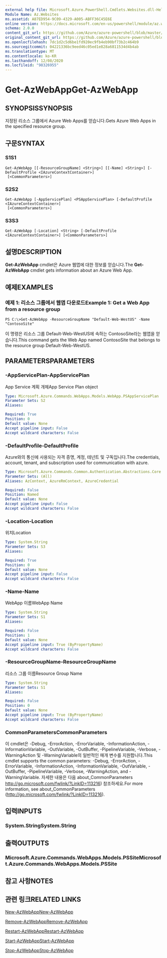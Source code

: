 ```yaml
---
external help file: Microsoft.Azure.PowerShell.Cmdlets.Websites.dll-Help.xml
Module Name: Az.Websites
ms.assetid: A87ED954-9C09-4329-A005-ABFF36C45E6E
online version: https://docs.microsoft.com/en-us/powershell/module/az.websites/get-azwebapp
schema: 2.0.0
content_git_url: https://github.com/Azure/azure-powershell/blob/master/src/Websites/Websites/help/Get-AzWebApp.md
original_content_git_url: https://github.com/Azure/azure-powershell/blob/master/src/Websites/Websites/help/Get-AzWebApp.md
ms.openlocfilehash: 7dc1d2c5d6be1fd920ec9fb4eb90bf73b2c464b9
ms.sourcegitcommit: 04221336bc9eed46c05ed1e828a6811534d4b4ab
ms.translationtype: MT
ms.contentlocale: ko-KR
ms.lasthandoff: 12/08/2020
ms.locfileid: "98326955"
---
```

# <span data-ttu-id="3f977-101">Get-AzWebApp</span><span class="sxs-lookup"><span data-stu-id="3f977-101">Get-AzWebApp</span></span>

## <span data-ttu-id="3f977-102">SYNOPSIS</span><span class="sxs-lookup"><span data-stu-id="3f977-102">SYNOPSIS</span></span>
<span data-ttu-id="3f977-103">지정된 리소스 그룹에서 Azure Web Apps를 얻습니다.</span><span class="sxs-lookup"><span data-stu-id="3f977-103">Gets Azure Web Apps in the specified resource group.</span></span>

## <span data-ttu-id="3f977-104">구문</span><span class="sxs-lookup"><span data-stu-id="3f977-104">SYNTAX</span></span>

### <span data-ttu-id="3f977-105">S1</span><span class="sxs-lookup"><span data-stu-id="3f977-105">S1</span></span>
```
Get-AzWebApp [[-ResourceGroupName] <String>] [[-Name] <String>] [-DefaultProfile <IAzureContextContainer>]
 [<CommonParameters>]
```

### <span data-ttu-id="3f977-106">S2</span><span class="sxs-lookup"><span data-stu-id="3f977-106">S2</span></span>
```
Get-AzWebApp [-AppServicePlan] <PSAppServicePlan> [-DefaultProfile <IAzureContextContainer>]
 [<CommonParameters>]
```

### <span data-ttu-id="3f977-107">S3</span><span class="sxs-lookup"><span data-stu-id="3f977-107">S3</span></span>
```
Get-AzWebApp [-Location] <String> [-DefaultProfile <IAzureContextContainer>] [<CommonParameters>]
```

## <span data-ttu-id="3f977-108">설명</span><span class="sxs-lookup"><span data-stu-id="3f977-108">DESCRIPTION</span></span>
<span data-ttu-id="3f977-109">**Get-AzWebApp** cmdlet은 Azure 웹앱에 대한 정보를 얻습니다.</span><span class="sxs-lookup"><span data-stu-id="3f977-109">The **Get-AzWebApp** cmdlet gets information about an Azure Web App.</span></span>

## <span data-ttu-id="3f977-110">예제</span><span class="sxs-lookup"><span data-stu-id="3f977-110">EXAMPLES</span></span>

### <span data-ttu-id="3f977-111">예제 1: 리소스 그룹에서 웹앱 다운로드</span><span class="sxs-lookup"><span data-stu-id="3f977-111">Example 1: Get a Web App from a resource group</span></span>
```
PS C:\>Get-AzWebApp -ResourceGroupName "Default-Web-WestUS" -Name "ContosoSite"
```

<span data-ttu-id="3f977-112">이 명령은 리소스 그룹 Default-Web-WestUS에 속하는 ContosoSite라는 웹앱을 얻습니다.</span><span class="sxs-lookup"><span data-stu-id="3f977-112">This command gets the Web App named ContosoSite that belongs to the resource group Default-Web-WestUS.</span></span>

## <span data-ttu-id="3f977-113">PARAMETERS</span><span class="sxs-lookup"><span data-stu-id="3f977-113">PARAMETERS</span></span>

### <span data-ttu-id="3f977-114">-AppServicePlan</span><span class="sxs-lookup"><span data-stu-id="3f977-114">-AppServicePlan</span></span>
<span data-ttu-id="3f977-115">App Service 계획 개체</span><span class="sxs-lookup"><span data-stu-id="3f977-115">App Service Plan object</span></span>

```yaml
Type: Microsoft.Azure.Commands.WebApps.Models.WebApp.PSAppServicePlan
Parameter Sets: S2
Aliases:

Required: True
Position: 0
Default value: None
Accept pipeline input: False
Accept wildcard characters: False
```

### <span data-ttu-id="3f977-116">-DefaultProfile</span><span class="sxs-lookup"><span data-stu-id="3f977-116">-DefaultProfile</span></span>
<span data-ttu-id="3f977-117">Azure와의 통신에 사용되는 자격 증명, 계정, 테넌트 및 구독입니다.</span><span class="sxs-lookup"><span data-stu-id="3f977-117">The credentials, account, tenant, and subscription used for communication with azure.</span></span>

```yaml
Type: Microsoft.Azure.Commands.Common.Authentication.Abstractions.Core.IAzureContextContainer
Parameter Sets: (All)
Aliases: AzContext, AzureRmContext, AzureCredential

Required: False
Position: Named
Default value: None
Accept pipeline input: False
Accept wildcard characters: False
```

### <span data-ttu-id="3f977-118">-Location</span><span class="sxs-lookup"><span data-stu-id="3f977-118">-Location</span></span>
<span data-ttu-id="3f977-119">위치</span><span class="sxs-lookup"><span data-stu-id="3f977-119">Location</span></span>

```yaml
Type: System.String
Parameter Sets: S3
Aliases:

Required: True
Position: 0
Default value: None
Accept pipeline input: False
Accept wildcard characters: False
```

### <span data-ttu-id="3f977-120">-Name</span><span class="sxs-lookup"><span data-stu-id="3f977-120">-Name</span></span>
<span data-ttu-id="3f977-121">WebApp 이름</span><span class="sxs-lookup"><span data-stu-id="3f977-121">WebApp Name</span></span>

```yaml
Type: System.String
Parameter Sets: S1
Aliases:

Required: False
Position: 1
Default value: None
Accept pipeline input: True (ByPropertyName)
Accept wildcard characters: False
```

### <span data-ttu-id="3f977-122">-ResourceGroupName</span><span class="sxs-lookup"><span data-stu-id="3f977-122">-ResourceGroupName</span></span>
<span data-ttu-id="3f977-123">리소스 그룹 이름</span><span class="sxs-lookup"><span data-stu-id="3f977-123">Resource Group Name</span></span>

```yaml
Type: System.String
Parameter Sets: S1
Aliases:

Required: False
Position: 0
Default value: None
Accept pipeline input: True (ByPropertyName)
Accept wildcard characters: False
```

### <span data-ttu-id="3f977-124">CommonParameters</span><span class="sxs-lookup"><span data-stu-id="3f977-124">CommonParameters</span></span>
<span data-ttu-id="3f977-125">이 cmdlet은 -Debug, -ErrorAction, -ErrorVariable, -InformationAction, -InformationVariable, -OutVariable, -OutBuffer, -PipelineVariable, -Verbose, -WarningAction 및 -WarningVariable의 일반적인 매개 변수를 지원합니다.</span><span class="sxs-lookup"><span data-stu-id="3f977-125">This cmdlet supports the common parameters: -Debug, -ErrorAction, -ErrorVariable, -InformationAction, -InformationVariable, -OutVariable, -OutBuffer, -PipelineVariable, -Verbose, -WarningAction, and -WarningVariable.</span></span> <span data-ttu-id="3f977-126">자세한 내용은 다음 about_CommonParameters http://go.microsoft.com/fwlink/?LinkID=113216) 참조하세요.</span><span class="sxs-lookup"><span data-stu-id="3f977-126">For more information, see about_CommonParameters (http://go.microsoft.com/fwlink/?LinkID=113216).</span></span>

## <span data-ttu-id="3f977-127">입력</span><span class="sxs-lookup"><span data-stu-id="3f977-127">INPUTS</span></span>

### <span data-ttu-id="3f977-128">System.String</span><span class="sxs-lookup"><span data-stu-id="3f977-128">System.String</span></span>

## <span data-ttu-id="3f977-129">출력</span><span class="sxs-lookup"><span data-stu-id="3f977-129">OUTPUTS</span></span>

### <span data-ttu-id="3f977-130">Microsoft.Azure.Commands.WebApps.Models.PSSite</span><span class="sxs-lookup"><span data-stu-id="3f977-130">Microsoft.Azure.Commands.WebApps.Models.PSSite</span></span>

## <span data-ttu-id="3f977-131">참고 사항</span><span class="sxs-lookup"><span data-stu-id="3f977-131">NOTES</span></span>

## <span data-ttu-id="3f977-132">관련 링크</span><span class="sxs-lookup"><span data-stu-id="3f977-132">RELATED LINKS</span></span>

[<span data-ttu-id="3f977-133">New-AzWebApp</span><span class="sxs-lookup"><span data-stu-id="3f977-133">New-AzWebApp</span></span>](./New-AzWebApp.md)

[<span data-ttu-id="3f977-134">Remove-AzWebApp</span><span class="sxs-lookup"><span data-stu-id="3f977-134">Remove-AzWebApp</span></span>](./Remove-AzWebApp.md)

[<span data-ttu-id="3f977-135">Restart-AzWebApp</span><span class="sxs-lookup"><span data-stu-id="3f977-135">Restart-AzWebApp</span></span>](./Restart-AzWebApp.md)

[<span data-ttu-id="3f977-136">Start-AzWebApp</span><span class="sxs-lookup"><span data-stu-id="3f977-136">Start-AzWebApp</span></span>](./Start-AzWebApp.md)

[<span data-ttu-id="3f977-137">Stop-AzWebApp</span><span class="sxs-lookup"><span data-stu-id="3f977-137">Stop-AzWebApp</span></span>](./Stop-AzWebApp.md)


